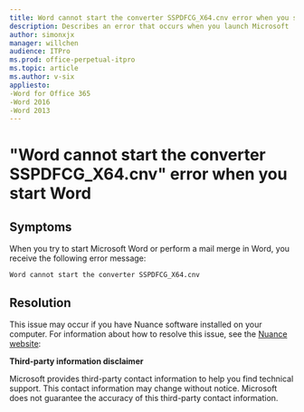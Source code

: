 ```yaml
---
title: Word cannot start the converter SSPDFCG_X64.cnv error when you start Word
description: Describes an error that occurs when you launch Microsoft  Word or try to perform a mail merge when have Nuance software installed on your computer. A resolution is provided.
author: simonxjx
manager: willchen
audience: ITPro
ms.prod: office-perpetual-itpro
ms.topic: article
ms.author: v-six
appliesto:
-Word for Office 365
-Word 2016
-Word 2013
---
```


# "Word cannot start the converter SSPDFCG_X64.cnv" error when you start Word

## Symptoms

When you try to start Microsoft Word or perform a mail merge in Word, you receive the following error message:

```adoc
Word cannot start the converter SSPDFCG_X64.cnv
```

## Resolution

This issue may occur if you have Nuance software installed on your computer. For information about how to resolve this issue, see the [Nuance website](http://nuance.custhelp.com/app/answers/detail/a_id/6639/~/a-word-cannot-start-the-converter-sspdfcg_x64.cnv-message-appears-when):

**Third-party information disclaimer**

 Microsoft provides third-party contact information to help you find technical support. This contact information may change without notice. Microsoft does not guarantee the accuracy of this third-party contact information.
